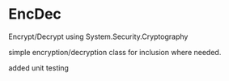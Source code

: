 # EncDec
Encrypt/Decrypt using System.Security.Cryptography

simple encryption/decryption class for inclusion where needed.

added unit testing
